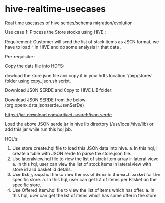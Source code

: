 # hive-realtime-usecases
Real time usecases of hive serdes/schema migration/evolution

Use case 1:
Process the Store stocks using HIVE :

Requirement: 
Customer will send the list of stock items as JSON format, we have to load it in HIVE and do some analysis in that data .

Pre-requisites:

Copy the data file into HDFS:

dowload the store.json file and copy it in your hdfs location '/tmp/stores' folder using copy_json.sh script.

Download JSON SERDE and Copy to HIVE LIB folder:

Download JSON SERDE from the below (org.openx.data.jsonserde.JsonSerDe)

https://jar-download.com/artifact-search/json-serde

Load the above JSON serde jar in hive lib directory (/usr/local/hive/lib) or add this jar while run this hql job.

HQL's:
1. Use store_create.hql file to load this JSON data into hive.
   a. In this hql, I create a table with JSON serde to parse the store.json file.
2. Use lateralview.hql file to view the list of stock item array in lateral view:
   a. In this hql, user can view the list of stock items in lateral view with store id and basket id details.
3. Use Bsk_group.hql file to view the no. of items in the each basket for the specific store.
   a. In this hql, user can get list of items per Basket on the specific store.
4. Use Offered_item.hql file to view the list of items which has offer.
   a. In this hql, user can get the list of items which has some offer in the store.

